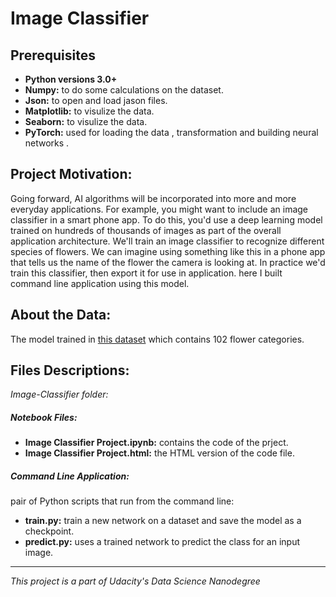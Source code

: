 # Image Classifier 
## Prerequisites
- **Python versions 3.0+**
- **Numpy:** to do some calculations on the dataset.
- **Json:** to open and load jason files. 
- **Matplotlib:** to visulize the data.
- **Seaborn:** to visulize the data.
- **PyTorch:** used for loading the data , transformation and building neural networks . 
## Project Motivation:
Going forward, AI algorithms will be incorporated into more and more everyday applications. For example, you might want to include an image classifier in a smart phone app. To do this, you'd use a deep learning model trained on hundreds of thousands of images as part of the overall application architecture. 
We'll train an image classifier to recognize different species of flowers. We can imagine using something like this in a phone app that tells us the name of the flower the camera is looking at. In practice we'd train this classifier, then export it for use in application. here I built command line application using this model.
 ## About the Data:
 The model trained in [this dataset](http://www.robots.ox.ac.uk/~vgg/data/flowers/102/index.html) which contains 102 flower categories.
  ## Files Descriptions:
 *Image-Classifier folder:*
 ##### Notebook Files: 
 - **Image Classifier Project.ipynb:** contains the code of the prject. 
 - **Image Classifier Project.html:**  the HTML version of the code file.
 ##### Command Line Application: 
 pair of Python scripts that run from the command line:
 - **train.py:** train a new network on a dataset and save the model as a checkpoint. 
 - **predict.py:** uses a trained network to predict the class for an input image.
 --------------
 *This project is a part of Udacity's Data Science Nanodegree*
